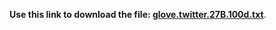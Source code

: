 **Use this link to download the file: [glove.twitter.27B.100d.txt](https://drive.google.com/file/d/10vMvdp_7A07lQ1D1cRt0ZhVBycOnRUeM/view?usp=share_link)**.
